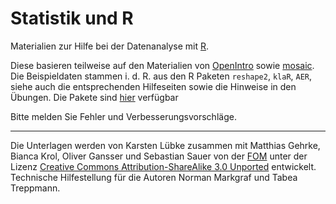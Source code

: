 # Statistik und R

Materialien zur Hilfe bei der Datenanalyse mit [R](https://www.R-project.org/).

Diese basieren teilweise auf den Materialien von [OpenIntro](https://www.openintro.org/) sowie [mosaic](https://cran.r-project.org/web/packages/mosaic/vignettes/mosaic-resources.html). Die Beispieldaten stammen i. d. R. aus den R Paketen `reshape2`, `klaR`, `AER`, siehe auch die entsprechenden Hilfeseiten sowie die Hinweise in den Übungen. Die Pakete sind [hier](https://cloud.r-project.org/web/packages/index.html) verfügbar

Bitte melden Sie Fehler und Verbesserungsvorschläge.


***
Die Unterlagen werden von Karsten Lübke zusammen mit Matthias Gehrke, Bianca Krol, Oliver Gansser und Sebastian Sauer von der [FOM](https://www.fom.de/) unter der Lizenz [Creative Commons Attribution-ShareAlike 3.0 Unported](http://creativecommons.org/licenses/by-sa/3.0) entwickelt. Technische Hilfestellung für die Autoren Norman Markgraf und Tabea Treppmann.


